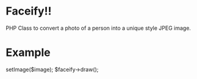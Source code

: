 Faceify!!
=====
PHP Class to convert a photo of a person into a unique style JPEG image.

Example
========
<?php
require_once 'Facify.php';
$image = 'sample.jpg';
$faceify = new Facify();
$faceify->setImage($image);
$faceify->draw();
